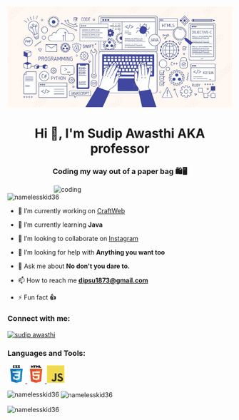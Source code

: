 ![logo](https://github.com/namelesskid36/namelesskid36/blob/main/banner.png)
<h1 align="center">Hi 👋, I'm Sudip Awasthi AKA professor</h1>
<h3 align="center">Coding my way out of a paper bag 🛍️🖥️</h3>

<img align="right" alt="coding" width="400" src="https://i.pinimg.com/originals/e4/26/70/e426702edf874b181aced1e2fa5c6cde.gif">

<p align="left"> <img src="https://komarev.com/ghpvc/?username=namelesskid36&label=Profile%20views&color=0e75b6&style=flat" alt="namelesskid36" /> </p>


- 🔭 I’m currently working on [CraftWeb](craftweb.pages.dev)

- 🌱 I’m currently learning **Java**

- 👯 I’m looking to collaborate on [Instagram](https://www.instagram.com/ofc_am.kuro/)

- 🤝 I’m looking for help with **Anything you want too**

- 💬 Ask me about **No don't you dare to.**

- 📫 How to reach me **dipsu1873@gmail.com**

- ⚡ Fun fact **👍**

<h3 align="left">Connect with me:</h3>
<p align="left">
<a href="https://linkedin.com/in/sudip awasthi" target="blank"><img align="center" src="https://raw.githubusercontent.com/rahuldkjain/github-profile-readme-generator/master/src/images/icons/Social/linked-in-alt.svg" alt="sudip awasthi" height="30" width="40" /></a>
</p>

<h3 align="left">Languages and Tools:</h3>
<p align="left"> <a href="https://www.w3schools.com/css/" target="_blank" rel="noreferrer"> <img src="https://raw.githubusercontent.com/devicons/devicon/master/icons/css3/css3-original-wordmark.svg" alt="css3" width="40" height="40"/> </a> <a href="https://www.w3.org/html/" target="_blank" rel="noreferrer"> <img src="https://raw.githubusercontent.com/devicons/devicon/master/icons/html5/html5-original-wordmark.svg" alt="html5" width="40" height="40"/> </a> <a href="https://developer.mozilla.org/en-US/docs/Web/JavaScript" target="_blank" rel="noreferrer"> <img src="https://raw.githubusercontent.com/devicons/devicon/master/icons/javascript/javascript-original.svg" alt="javascript" width="40" height="40"/> </a> </p>

<p><img align="left" src="https://github-readme-stats.vercel.app/api/top-langs?username=namelesskid36&show_icons=true&locale=en&layout=compact" alt="namelesskid36" /></p>

<p>&nbsp;<img align="center" src="https://github-readme-stats.vercel.app/api?username=namelesskid36&show_icons=true&locale=en" alt="namelesskid36" /></p>

<p><img align="center" src="https://github-readme-streak-stats.herokuapp.com/?user=namelesskid36&" alt="namelesskid36" /></p>
